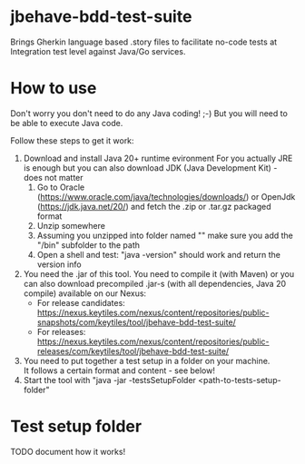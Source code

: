 # jbehave-bdd-test-suite

Brings Gherkin language based .story files to facilitate no-code tests at Integration test level against Java/Go services.

# How to use

Don't worry you don't need to do any Java coding! ;-) But you will need to be able to execute Java code. 

Follow these steps to get it work:
 1. Download and install Java 20+ runtime evironment
    For you actually JRE is enough but you can also download JDK (Java Development Kit) - does not matter
	1. Go to Oracle (https://www.oracle.com/java/technologies/downloads/) or OpenJdk (https://jdk.java.net/20/) and fetch the .zip or .tar.gz packaged format
	1. Unzip somewhere
	1. Assuming you unzipped into folder named "<java-20-folder>" make sure you add the "<java-20-folder>/bin" subfolder to the path
	1. Open a shell and test: "java -version" should work and return the version info
 1. You need the .jar of this tool. You need to compile it (with Maven) or you can also download precompiled .jar-s (with all dependencies, Java 20 compile) available on our Nexus:
    * For release candidates: https://nexus.keytiles.com/nexus/content/repositories/public-snapshots/com/keytiles/tool/jbehave-bdd-test-suite/
    * For releases: https://nexus.keytiles.com/nexus/content/repositories/public-releases/com/keytiles/tool/jbehave-bdd-test-suite/
 1. You need to put together a test setup in a folder on your machine.  
    It follows a certain format and content - see below!
 1. Start the tool with "java -jar <path-to-jar-file> -testsSetupFolder <path-to-tests-setup-folder"

# Test setup folder

TODO document how it works!
